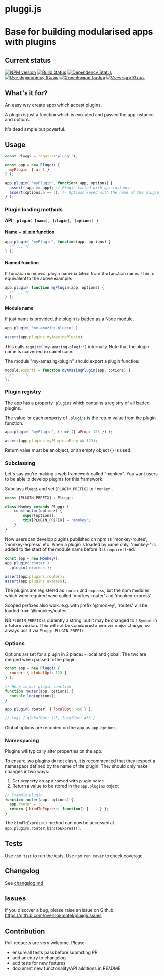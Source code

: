 # pluggi.js

# Base for building modularised apps with plugins

## Current status

[![NPM version](https://img.shields.io/npm/v/pluggi.svg)](https://www.npmjs.com/package/pluggi)
[![Build Status](https://img.shields.io/travis/overlookmotel/pluggi/master.svg)](http://travis-ci.org/overlookmotel/pluggi)
[![Dependency Status](https://img.shields.io/david/overlookmotel/pluggi.svg)](https://david-dm.org/overlookmotel/pluggi)
[![Dev dependency Status](https://img.shields.io/david/dev/overlookmotel/pluggi.svg)](https://david-dm.org/overlookmotel/pluggi)
[![Greenkeeper badge](https://badges.greenkeeper.io/overlookmotel/pluggi.svg)](https://greenkeeper.io/)
[![Coverage Status](https://img.shields.io/coveralls/overlookmotel/pluggi/master.svg)](https://coveralls.io/r/overlookmotel/pluggi)

## What's it for?

An easy way create apps which accept plugins.

A plugin is just a function which is executed and passed the app instance and options.

It's dead simple but powerful.

## Usage

```js
const Pluggi = require('pluggi');

const app = new Pluggi( {
  myPlugin: { a: 1 }
} );

app.plugin( 'myPlugin', function(_app, options) {
  assert(_app == app); // Plugin called with app instance
  assert(options.a == 1); // Options keyed with the name of the plugin are passed
} );
```

### Plugin loading methods

**API: `.plugin( [name], [plugin], [options] )`**

#### Name + plugin function

```js
app.plugin( 'myPlugin', function(app, options) {
  /* ... */
} );
```

#### Named function

If function is named, plugin name is taken from the function name. This is equivalent to the above example:

```js
app.plugin( function myPlugin(app, options) {
  /* ... */
} );
```

#### Module name

If just name is provided, the plugin is loaded as a Node module.

```js
app.plugin( 'my-amazing-plugin' );

assert(app.plugins.myAmazingPlugin);
```

This calls `require('my-amazing-plugin')` internally. Note that the plugin name is converted to camel case.

The module "my-amazing-plugin" should export a plugin function:

```js
module.exports = function myAmazingPlugin(app, options) {
  /* ... */
};
```

### Plugin registry

The app has a property `.plugins` which contains a registry of all loaded plugins.

The value for each property of `.plugins` is the return value from the plugin function.

```js
app.plugin( 'myPlugin', () => ({ aProp: 123 }) );

assert(app.plugins.myPlugin.aProp == 123);
```

Return value must be an object, or an empty object `{}` is used.

### Subclassing

Let's say you're making a web framework called "monkey". You want users to be able to develop plugins for this framework.

Subclass `Pluggi` and set `[PLUGIN_PREFIX]` to `'monkey'`.

```js
const {PLUGIN_PREFIX} = Pluggi;

class Monkey extends Pluggi {
	constructor(options) {
		super(options);
		this[PLUGIN_PREFIX] = 'monkey';
	}
}
```

Now users can develop plugins published on npm as 'monkey-routes', 'monkey-express' etc. When a plugin is loaded by name only, 'monkey-' is added to the start of the module name before it is `require()`-ed.

```js
const app = new Monkey();
app.plugin('router')
  .plugin('express');

assert(app.plugins.router);
assert(app.plugins.express);
```

The plugins are registered as `router` and `express`, but the npm modules which were required were called 'monkey-router' and 'monkey-express'.

Scoped prefixes also work. e.g. with prefix '@monkey', 'routes' will be loaded from '@monkey/routes'.

NB `PLUGIN_PREFIX` is currently a string, but it may be changed to a `Symbol` in a future version. This will not be considered a semver major change, so always use it via `Pluggi.PLUGIN_PREFIX`.

### Options

Options are set for a plugin in 2 places - local and global. The two are merged when passed to the plugin.

```js
const app = new Pluggi( {
  router: { globalOpt: 123 }
} );

// Here is our plugin function
function router(app, options) {
  console.log(options);
}

app.plugin( router, { localOpt: 456 } );

// Logs { globalOpt: 123, localOpt: 456 }
```

Global options are recorded on the app as `app.options`.

### Namespacing

Plugins will typically alter properties on the app.

To ensure two plugins do not clash, it is recommended that they respect a namespace defined by the name of the plugin. They should only make changes in two ways:

1. Set property on app named with plugin name
2. Return a value to be stored in the `app.plugins` object

```js
// Example plugin
function router(app, options) {
  app.router = ...
  return { bindToExpress: function() { ... } };
}
```

The `bindToExpress()` method can now be accessed at `app.plugins.router.bindToExpress()`.

## Tests

Use `npm test` to run the tests. Use `npm run cover` to check coverage.

## Changelog

See [changelog.md](https://github.com/overlookmotel/pluggi/blob/master/changelog.md)

## Issues

If you discover a bug, please raise an issue on Github. https://github.com/overlookmotel/pluggi/issues

## Contribution

Pull requests are very welcome. Please:

* ensure all tests pass before submitting PR
* add an entry to changelog
* add tests for new features
* document new functionality/API additions in README
